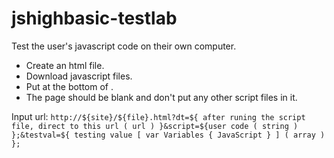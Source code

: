 # jshighbasic-testlab
Test the user's javascript code on their own computer.

- Create an html file.
- Download javascript files.
- Put <script src="test.lab.main.0.0.1.js"></script> at the bottom of <body>.
- The page should be blank and don't put any other script files in it.
  
Input url:
  `http://${site}/${file}.html?dt=${ after runing the script file, direct to this url ( url ) }&script=${user code ( string ) };&testval=${ testing value [ var Variables { JavaScript } ] ( array ) };`
